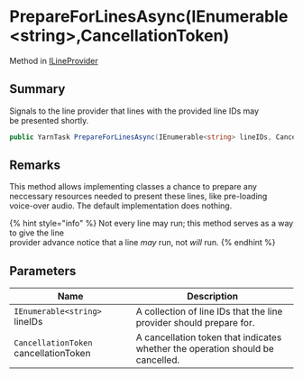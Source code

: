 # PrepareForLinesAsync(IEnumerable\<string>,CancellationToken)

Method in [ILineProvider](yarn.unity.ilineprovider.md)

## Summary

Signals to the line provider that lines with the provided line IDs may\
be presented shortly.

```csharp
public YarnTask PrepareForLinesAsync(IEnumerable<string> lineIDs, CancellationToken cancellationToken);
```

## Remarks

This method allows implementing classes a chance to prepare any\
neccessary resources needed to present these lines, like pre-loading\
voice-over audio. The default implementation does nothing.

{% hint style="info" %}
Not every line may run; this method serves as a way to give the line\
provider advance notice that a line _may_ run, not _will_ run.
{% endhint %}

## Parameters

| Name                                  | Description                                                                    |
| ------------------------------------- | ------------------------------------------------------------------------------ |
| `IEnumerable<string>` lineIDs         | A collection of line IDs that the line provider should prepare for.            |
| `CancellationToken` cancellationToken | A cancellation token that indicates whether the operation should be cancelled. |
